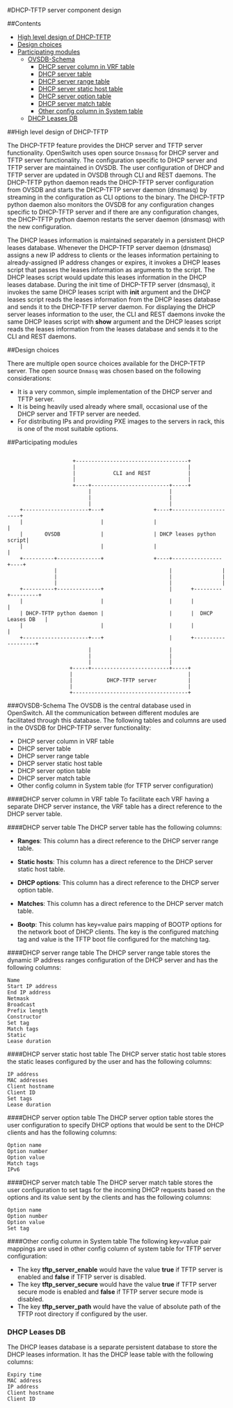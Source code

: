 #DHCP-TFTP server component design

##Contents
   - [High level design of DHCP-TFTP](#high-level-design-of-dhcp-tftp)
   - [Design choices](#design-choices)
   - [Participating modules](#participating-modules)
       - [OVSDB-Schema](#ovsdb-schema)
           - [DHCP server column in VRF table](#dhcp-server-column-in-vrf-table)
           - [DHCP server table](#dhcp-server-table)
           - [DHCP server range table](#dhcp-server-range-table)
           - [DHCP server static host table](#dhcp-server-static-host-table)
           - [DHCP server option table](#dhcp-server-option-table)
           - [DHCP server match table](#dhcp-server-match-table)
           - [Other config column in System table](#other-config-column-in-system-table)
       - [DHCP Leases DB](#dhcp-leases-db)

##High level design of DHCP-TFTP

The DHCP-TFTP feature provides the DHCP server and TFTP server functionality. OpenSwitch uses open source `Dnsmasq` for DHCP server and TFTP server functionality. The configuration specific to DHCP server and TFTP server are maintained in OVSDB. The user configuration of DHCP and TFTP server are updated in OVSDB through CLI and REST daemons. The DHCP-TFTP python daemon reads the DHCP-TFTP server configuration from OVSDB and starts the DHCP-TFTP server daemon (dnsmasq) by streaming in the configuration as CLI options to the binary. The DHCP-TFTP python daemon also monitors the OVSDB for any configuration changes specific to DHCP-TFTP server and if there are any configuration changes, the DHCP-TFTP python daemon restarts the server daemon (dnsmasq) with the new configuration.

The DHCP leases information is maintained separately in a persistent DHCP leases database. Whenever the DHCP-TFTP server daemon (dnsmasq) assigns a new IP address to clients or the leases information pertaining to already-assigned IP address changes or expires, it invokes a DHCP leases script that passes the leases information as arguments to the script. The DHCP leases script would update this leases information in the DHCP leases database. During the init time of DHCP-TFTP server (dnsmasq), it invokes the same DHCP leases script with **init** argument and the DHCP leases script reads the leases information from the DHCP leases database and sends it to the DHCP-TFTP server daemon. For displaying the DHCP server leases information to the user, the CLI and REST daemons invoke the same DHCP leases script with **show** argument and the DHCP leases script reads the leases information from the leases database and sends it to the CLI and REST daemons.

##Design choices

There are multiple open source choices available for the DHCP-TFTP server. The open source `Dnmasq` was chosen based on the following considerations:

* It is a very common, simple implementation of the DHCP server and TFTP server.
* It is being heavily used already where small, occasional use of the DHCP server and TFTP server are needed.
* For distributing IPs and providing PXE images to the servers in rack, this is one of the most suitable options.

##Participating modules

```

                     +------------------------------------+
                     |                                    |
                     |            CLI and REST            |
                     |                                    |
                     +----+-------------------------+-----+
                          |                         |
                          |                         |
                          |                         |
    +---------------------+---+                +----+---------------------+
    |                         |                |                          |
    |       OVSDB             |                | DHCP leases python script|
    |                         |                |                          |
    +----------+--------------+                +----+----------------+----+
               |                                    |                |
               |                                    |                |
               |                                    |                |
    +----------+--------------+                     |      +---------+---------+
    |                         |                     |      |                   |
    | DHCP-TFTP python daemon |                     |      |  DHCP Leases DB   |
    |                         |                     |      |                   |
    +---------------------+---+                     |      +-------------------+
                          |                         |
                          |                         |
                          |                         |
                    +-----+-------------------------+-----+
                    |                                     |
                    |           DHCP-TFTP server          |
                    |                                     |
                    +-------------------------------------+

```

###OVSDB-Schema
The OVSDB is the central database used in OpenSwitch. All the communication between different modules are facilitated through this database. The following tables and columns are used in the OVSDB for DHCP-TFTP server functionality:

* DHCP server column in VRF table
* DHCP server table
* DHCP server range table
* DHCP server static host table
* DHCP server option table
* DHCP server match table
* Other config column in System table (for TFTP server configuration)

####DHCP server column in VRF table
To facilitate each VRF having a separate DHCP server instance, the VRF table has a direct reference to the DHCP server table.

####DHCP server table
The DHCP server table has the following columns:

- **Ranges**: This column has a direct reference to the DHCP server range table.

- **Static hosts**: This column has a direct reference to the DHCP server static host table.

- **DHCP options**: This column has a direct reference to the DHCP server option table.

- **Matches**: This column has a direct reference to the DHCP server match table.

- **Bootp**: This column has key=value pairs mapping of BOOTP options for the network boot of DHCP clients. The key is the configured matching tag and value is the TFTP boot file configured for the matching tag.

####DHCP server range table
The DHCP server range table stores the dynamic IP address ranges configuration of the DHCP server and has the following columns:

```
Name
Start IP address
End IP address
Netmask
Broadcast
Prefix length
Constructor
Set tag
Match tags
Static
Lease duration
```

####DHCP server static host table
The DHCP server static host table stores the static leases configured by the user and has the following columns:

```
IP address
MAC addresses
Client hostname
Client ID
Set tags
Lease duration
```

####DHCP server option table
The DHCP server option table stores the user configuration to specify DHCP options that would be sent to the DHCP clients and has the following columns:

```
Option name
Option number
Option value
Match tags
IPv6
```

####DHCP server match table
The DHCP server match table stores the user configuration to set tags for the incoming DHCP requests based on the options and its value sent by the clients and has the following columns:

```
Option name
Option number
Option value
Set tag
```

####Other config column in System table
The following key=value pair mappings are used in other config column of system table for TFTP server configuration:

* The key **tftp_server_enable** would have the value **true** if TFTP server is enabled and **false** if TFTP server is disabled.
* The key **tftp_server_secure** would have the value **true** if TFTP server secure mode is enabled and **false** if TFTP server secure mode is disabled.
* The key **tftp_server_path** would have the value of absolute path of the TFTP root directory if configured by the user.

### DHCP Leases DB
The DHCP leases database is a separate persistent database to store the DHCP leases information. It has the DHCP lease table with the following columns:

```
Expiry time
MAC address
IP address
Client hostname
Client ID
```
